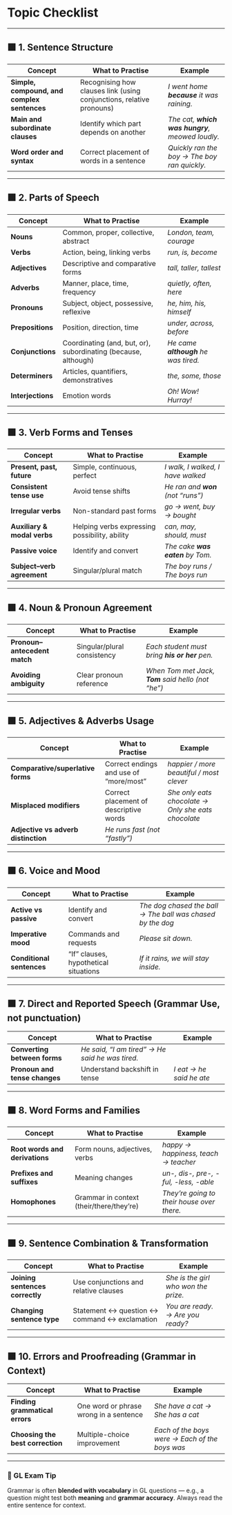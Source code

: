 # Topic Checklist 
---

## 🟩 1. Sentence Structure
| Concept | What to Practise | Example |
|----------|------------------|----------|
| **Simple, compound, and complex sentences** | Recognising how clauses link (using conjunctions, relative pronouns) | *I went home **because** it was raining.* |
| **Main and subordinate clauses** | Identify which part depends on another | *The cat, **which was hungry**, meowed loudly.* |
| **Word order and syntax** | Correct placement of words in a sentence | *Quickly ran the boy → The boy ran quickly.* |

---

## 🟩 2. Parts of Speech
| Concept | What to Practise | Example |
|----------|------------------|----------|
| **Nouns** | Common, proper, collective, abstract | *London, team, courage* |
| **Verbs** | Action, being, linking verbs | *run, is, become* |
| **Adjectives** | Descriptive and comparative forms | *tall, taller, tallest* |
| **Adverbs** | Manner, place, time, frequency | *quietly, often, here* |
| **Pronouns** | Subject, object, possessive, reflexive | *he, him, his, himself* |
| **Prepositions** | Position, direction, time | *under, across, before* |
| **Conjunctions** | Coordinating (and, but, or), subordinating (because, although) | *He came **although** he was tired.* |
| **Determiners** | Articles, quantifiers, demonstratives | *the, some, those* |
| **Interjections** | Emotion words | *Oh! Wow! Hurray!* |

---

## 🟩 3. Verb Forms and Tenses
| Concept | What to Practise | Example |
|----------|------------------|----------|
| **Present, past, future** | Simple, continuous, perfect | *I walk, I walked, I have walked* |
| **Consistent tense use** | Avoid tense shifts | *He ran and **won** (not “runs”)* |
| **Irregular verbs** | Non-standard past forms | *go → went, buy → bought* |
| **Auxiliary & modal verbs** | Helping verbs expressing possibility, ability | *can, may, should, must* |
| **Passive voice** | Identify and convert | *The cake **was eaten** by Tom.* |
| **Subject–verb agreement** | Singular/plural match | *The boy runs / The boys run* |

---

## 🟩 4. Noun & Pronoun Agreement
| Concept | What to Practise | Example |
|----------|------------------|----------|
| **Pronoun–antecedent match** | Singular/plural consistency | *Each student must bring **his or her** pen.* |
| **Avoiding ambiguity** | Clear pronoun reference | *When Tom met Jack, **Tom** said hello (not “he”)* |

---

## 🟩 5. Adjectives & Adverbs Usage
| Concept | What to Practise | Example |
|----------|------------------|----------|
| **Comparative/superlative forms** | Correct endings and use of “more/most” | *happier / more beautiful / most clever* |
| **Misplaced modifiers** | Correct placement of descriptive words | *She only eats chocolate → Only she eats chocolate* |
| **Adjective vs adverb distinction** | *He runs fast (not “fastly”)* |

---

## 🟩 6. Voice and Mood
| Concept | What to Practise | Example |
|----------|------------------|----------|
| **Active vs passive** | Identify and convert | *The dog chased the ball → The ball was chased by the dog* |
| **Imperative mood** | Commands and requests | *Please sit down.* |
| **Conditional sentences** | “If” clauses, hypothetical situations | *If it rains, we will stay inside.* |

---

## 🟩 7. Direct and Reported Speech (Grammar Use, not punctuation)
| Concept | What to Practise | Example |
|----------|------------------|----------|
| **Converting between forms** | *He said, “I am tired” → He said he was tired.* |
| **Pronoun and tense changes** | Understand backshift in tense | *I eat → he said he ate* |

---

## 🟩 8. Word Forms and Families
| Concept | What to Practise | Example |
|----------|------------------|----------|
| **Root words and derivations** | Form nouns, adjectives, verbs | *happy → happiness, teach → teacher* |
| **Prefixes and suffixes** | Meaning changes | *un-, dis-, pre-, -ful, -less, -able* |
| **Homophones** | Grammar in context (their/there/they’re) | *They’re going to their house over there.* |

---

## 🟩 9. Sentence Combination & Transformation
| Concept | What to Practise | Example |
|----------|------------------|----------|
| **Joining sentences correctly** | Use conjunctions and relative clauses | *She is the girl who won the prize.* |
| **Changing sentence type** | Statement ↔ question ↔ command ↔ exclamation | *You are ready. → Are you ready?* |

---

## 🟩 10. Errors and Proofreading (Grammar in Context)
| Concept | What to Practise | Example |
|----------|------------------|----------|
| **Finding grammatical errors** | One word or phrase wrong in a sentence | *She have a cat → She has a cat* |
| **Choosing the best correction** | Multiple-choice improvement | *Each of the boys were → Each of the boys was* |

---

### 🧠 GL Exam Tip
Grammar is often **blended with vocabulary** in GL questions — e.g., a question might test both **meaning** and **grammar accuracy**. Always read the entire sentence for context.
